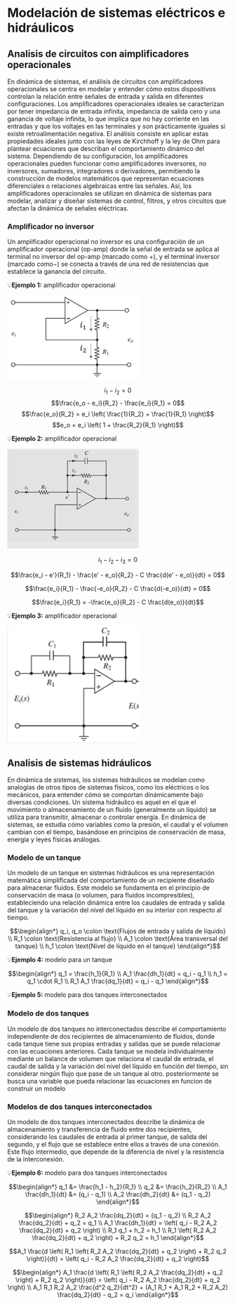 # Modelación de sistemas eléctricos e hidráulicos 
## Analisis de circuitos con aimplificadores operacionales
En dinámica de sistemas, el análisis de circuitos con amplificadores operacionales se centra en modelar y entender cómo estos dispositivos controlan la relación entre señales de entrada y salida en diferentes configuraciones. Los amplificadores operacionales ideales se caracterizan por tener impedancia de entrada infinita, impedancia de salida cero y una ganancia de voltaje infinita, lo que implica que no hay corriente en las entradas y que los voltajes en las terminales  y son prácticamente iguales si existe retroalimentación negativa. El análisis consiste en aplicar estas propiedades ideales junto con las leyes de Kirchhoff y la ley de Ohm para plantear ecuaciones que describan el comportamiento dinámico del sistema. Dependiendo de su configuración, los amplificadores operacionales pueden funcionar como amplificadores inversores, no inversores, sumadores, integradores o derivadores, permitiendo la construcción de modelos matemáticos que representan ecuaciones diferenciales o relaciones algebraicas entre las señales. Así, los amplificadores operacionales se utilizan en dinámica de sistemas para modelar, analizar y diseñar sistemas de control, filtros, y otros circuitos que afectan la dinámica de señales eléctricas.
### Amplificador no inversor 
Un amplificador operacional no inversor es una configuración de un amplificador operacional (op-amp) donde la señal de entrada se aplica al terminal no inversor del op-amp (marcado como +), y el terminal inversor (marcado como−) se conecta a través de una red de resistencias que establece la ganancia del circuito.

💡**Ejemplo 1:** amplificador operacional

<img src="images/AO3.JPG"  width="300"/>

$$i_1 - i_2 = 0$$
$$\frac{e_o - e_i}{R_2} - \frac{e_i}{R_1} = 0$$
$$\frac{e_o}{R_2} = e_i \left( \frac{1}{R_2} + \frac{1}{R_1} \right)$$
$$e_o = e_i \left( 1 + \frac{R_2}{R_1} \right)$$

💡**Ejemplo 2:** amplificador operacional

<img src="images/AO2.JPG"  width="300"/>

$$i_1 - i_2 - i_3 = 0$$

$$\frac{e_i - e'}{R_1} - \frac{e' - e_o}{R_2} - C \frac{d(e' - e_o)}{dt} = 0$$

$$\frac{e_i}{R_1} - \frac{-e_o}{R_2} - C \frac{d(-e_o)}{dt} = 0$$

$$\frac{e_i}{R_1} = -\frac{e_o}{R_2} - C \frac{d(e_o)}{dt}$$

💡**Ejemplo 3:** amplificador operacional

<img src="images/AO1.JPG"  width="300"/>

## Analisis de sistemas hidráulicos
En dinámica de sistemas, los sistemas hidráulicos se modelan como analogías de otros tipos de sistemas físicos, como los eléctricos o los mecánicos, para entender cómo se comportan dinámicamente bajo diversas condiciones. Un sistema hidráulico es aquel en el que el movimiento o almacenamiento de un fluido (generalmente un líquido) se utiliza para transmitir, almacenar o controlar energía. En dinámica de sistemas, se estudia cómo variables como la presión, el caudal y el volumen cambian con el tiempo, basándose en principios de conservación de masa, energía y leyes físicas análogas.

### Modelo de un tanque 
Un modelo de un tanque en sistemas hidráulicos es una representación matemática simplificada del comportamiento de un recipiente diseñado para almacenar fluidos. Este modelo se fundamenta en el principio de conservación de masa (o volumen, para fluidos incompresibles), estableciendo una relación dinámica entre los caudales de entrada y salida del tanque y la variación del nivel del líquido en su interior con respecto al tiempo.



$$\begin{align*}
q_i, q_o \colon \text{Flujos de entrada y salida de líquido} \\
R_1 \colon \text{Resistencia al flujo} \\
A_1 \colon \text{Área transversal del tanque} \\
h_1 \colon \text{Nivel de líquido en el tanque}
\end{align*}$$

💡**Ejemplo 4:** modelo para un tanque

$$\begin{align*}
q_1 = \frac{h_1}{R_1} \\
A_1 \frac{dh_1}{dt} = q_i - q_1 \\
h_1 = q_1 \cdot R_1 \\
R_1 A_1 \frac{dq_1}{dt} = q_i - q_1
\end{align*}$$

💡**Ejemplo 5:** modelo para dos tanques interconectados


### Modelo de dos tanques
Un modelo de dos tanques no interconectados describe el comportamiento independiente de dos recipientes de almacenamiento de fluidos, donde cada tanque tiene sus propias entradas y salidas que se puede relacionar con las ecuaciones anteriores. Cada tanque se modela individualmente mediante un balance de volumen que relaciona el caudal de entrada, el caudal de salida y la variación del nivel del líquido en función del tiempo, sin considerar ningún flujo que pase de un tanque al otro. posteriormente se busca una variable que pueda relacionar las ecuaciones en funcion de construir un modelo
### Modelos de dos tanques interconectados 
Un modelo de dos tanques interconectados describe la dinámica de almacenamiento y transferencia de fluido entre dos recipientes, considerando los caudales de entrada al primer tanque, de salida del segundo, y el flujo que se establece entre ellos a través de una conexión. Este flujo intermedio, que depende de la diferencia de nivel y la resistencia de la interconexión. 

💡**Ejemplo 6:** modelo para dos tanques interconectados


$$\begin{align*}
q_1 &= \frac{h_1 - h_2}{R_1} \\
q_2 &= \frac{h_2}{R_2} \\
A_1 \frac{dh_1}{dt} &= (q_i - q_1) \\
A_2 \frac{dh_2}{dt} &= (q_1 - q_2)
\end{align*}$$

$$\begin{align*}
R_2 A_2 \frac{dq_2}{dt} = (q_1 - q_2) \\
R_2 A_2 \frac{dq_2}{dt} + q_2 = q_1 \\
A_1 \frac{dh_1}{dt} = \left( q_i - R_2 A_2 \frac{dq_2}{dt} + q_2 \right) \\
R_1 q_1 + h_2 = h_1 \\
R_1 \left( R_2 A_2 \frac{dq_2}{dt} + q_2 \right) + R_2 q_2 = h_1
\end{align*}$$

$$A_1 \frac{d \left( R_1 \left( R_2 A_2 \frac{dq_2}{dt} + q_2 \right) + R_2 q_2 \right)}{dt} = \left( q_i - R_2 A_2 \frac{dq_2}{dt} + q_2 \right)$$

$$\begin{align*}
A_1 \frac{d \left( R_1 \left( R_2 A_2 \frac{dq_2}{dt} + q_2 \right) + R_2 q_2 \right)}{dt} = \left( q_i - R_2 A_2 \frac{dq_2}{dt} + q_2 \right) \\
A_1 R_1 R_2 A_2 \frac{d^2 q_2}{dt^2} + (A_1 R_1 + A_1 R_2 + R_2 A_2) \frac{dq_2}{dt} - q_2 = q_i
\end{align*}$$


